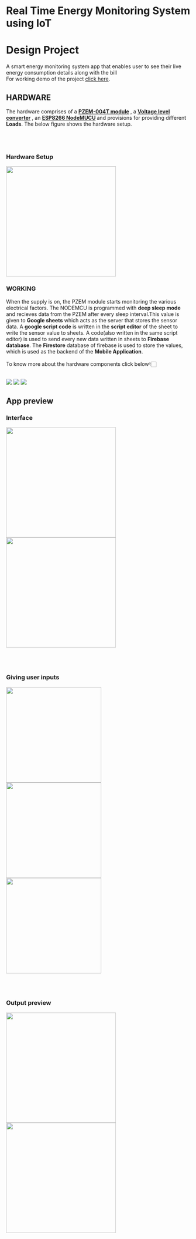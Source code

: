 # Real Time Energy Monitoring System using IoT

<h1>Design Project</h1>

A smart energy monitoring system app that enables user to see their live energy consumption details along with the bill <br>
For working demo of the project <a href="https://youtu.be/NMaJGlikHAU" target="_blank">click here</a>.<br>
<h2>HARDWARE</h2>

The hardware comprises of a
<b>
  <a href="https://www.amazon.in/xcluma-PZEM-004T-80-260V-voltage-communication/dp/B0823P417C" target="_blank">PZEM-004T module</a>
</b>, a 
<b>
  <a href="https://www.amazon.in/Robo-India-LLC-1-Converter-Bi-Directional/dp/B018FNN898/ref=sr_1_13?dchild=1&keywords=level+shifter+3.3v+to+5v&qid=1604864039&sr=8-13" target="_blank">Voltage level converter</a>
</b>, an 
<b>
  <a href="https://www.amazon.in/Generic-Nodemcu-Esp8266-Internet-Development/dp/B07262H53W/ref=sr_1_1?dchild=1&keywords=nodemcu&qid=1604864220&sr=8-1" target="_blank">ESP8266 NodeMUCU</a>
</b> 
and provisions for providing different <b>Loads</b>. The below figure shows the hardware setup.

<br>
<br>

### Hardware Setup

<img src = "pics/hardware.jpeg" width = "300px" height="auto">


<h3>WORKING</h3>
When the supply is on, the PZEM module starts monitoring the various electrical factors. The NODEMCU is programmed with <b>deep sleep mode</b> and recieves data from the PZEM after every sleep interval.This value is given to <b>Google sheets</b> which acts as the server that stores the sensor data. A <b>google script code</b> is written in the <b>script editor</b> of the sheet to write the sensor value to sheets. A code(also written in the same script editor) is used to send every new data written in sheets to <b>Firebase database</b>. The <b>Firestore</b> database of firebase is used to store the values, which is used as the backend of the <b>Mobile Application</b>.
<br>
<br>
To know more about the hardware components click below👇🏻
<br><br>

[<img src ="https://img.shields.io/badge/Voltage Level Converter-%23.svg?&style=for-the-badge&logo=&logoColor=white%22">](https://learn.sparkfun.com/tutorials/bi-directional-logic-level-converter-hookup-guide/all) [<img src="https://img.shields.io/badge/NodeMCU-%231DA1F2.svg?&style=for-the-badge&logo=&logoColor=white" />](https://randomnerdtutorials.com/projects-esp8266/)  [<img src="https://img.shields.io/badge/PZEM-%230077B5.svg?&style=for-the-badge&logo=&logoColor=white" />](https://www.nn-digital.com/en/blog/2019/08/07/get-to-know-pzem-004t-electronic-modules-for-electrical-measurement-tools/)



## App preview

### Interface


<img src="pics/smarthome.jpeg" width = "300px" height = auto> <img src="pics/date (2).jpeg" width = "300px" height = auto>

<br>
<br>

### Giving user inputs


<img src="pics/date.jpeg" width = "260px" height = auto> <img src="pics/dpicer.jpeg" width = "260px" height = auto>  <img src="pics/tpick.jpeg" width = "260px" height = auto>

<br>
<br>



### Output preview


<img src="pics/bill.jpeg" width = "300px" height = auto>  <img src="pics/WhatsApp Image 2020-11-11 at 21.52.09.jpeg" width = "300px" height = auto>


